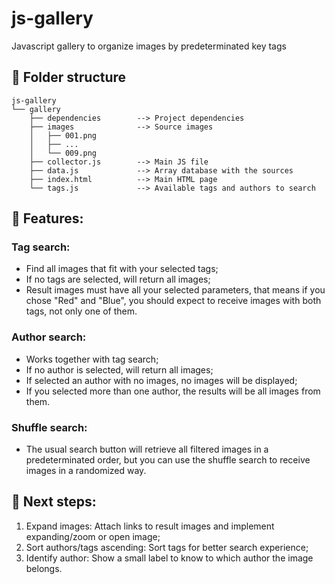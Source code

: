 # js-gallery
Javascript gallery to organize images by predeterminated key tags

## :open_file_folder: Folder structure
```
js-gallery
└── gallery
    ├── dependencies        --> Project dependencies
    ├── images              --> Source images
    │   ├── 001.png
    │   ├── ...
    │   └── 009.png
    ├── collector.js        --> Main JS file
    ├── data.js             --> Array database with the sources
    ├── index.html          --> Main HTML page
    └── tags.js             --> Available tags and authors to search
```

## :page_facing_up: Features:
### Tag search: 
- Find all images that fit with your selected tags;
- If no tags are selected, will return all images;
- Result images must have all your selected parameters, that means if you chose "Red" and "Blue", you should expect to receive images with both tags, not only one of them.
### Author search:
- Works together with tag search;
- If no author is selected, will return all images;
- If selected an author with no images, no images will be displayed;
- If you selected more than one author, the results will be all images from them.
### Shuffle search:
- The usual search button will retrieve all filtered images in a predeterminated order, but you can use the shuffle search to receive images in a randomized way.

## :construction: Next steps:
1. Expand images: Attach links to result images and implement expanding/zoom or open image;
2. Sort authors/tags ascending: Sort tags for better search experience;
3. Identify author: Show a small label to know to which author the image belongs.